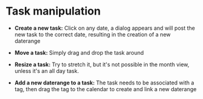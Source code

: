 # Task manipulation

- **Create a new task:** Click on any date, a dialog appears and will
 post the new task to the correct date, resulting in the creation
  of a new daterange

- **Move a task:** Simply drag and drop the task around

- **Resize a task:** Try to stretch it, but it's not possible in the
month view, unless it's an all day task.

- **Add a new daterange to a task:** The task needs to be associated
with a tag, then drag the tag to the calendar to create and link a new
daterange